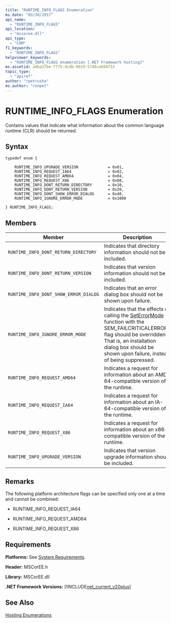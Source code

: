 ```yaml
---
title: "RUNTIME_INFO_FLAGS Enumeration"
ms.date: "03/30/2017"
api_name: 
  - "RUNTIME_INFO_FLAGS"
api_location: 
  - "mscoree.dll"
api_type: 
  - "COM"
f1_keywords: 
  - "RUNTIME_INFO_FLAGS"
helpviewer_keywords: 
  - "RUNTIME_INFO_FLAGS enumeration [.NET Framework hosting]"
ms.assetid: adba37be-f775-4cdb-8919-5746ce694f33
topic_type: 
  - "apiref"
author: "rpetrusha"
ms.author: "ronpet"
---
```

# RUNTIME_INFO_FLAGS Enumeration
Contains values that indicate what information about the common language runtime (CLR) should be returned.  
  
## Syntax  
  
```  
typedef enum {  
  
    RUNTIME_INFO_UPGRADE_VERSION             = 0x01,  
    RUNTIME_INFO_REQUEST_IA64                = 0x02,  
    RUNTIME_INFO_REQUEST_AMD64               = 0x04,  
    RUNTIME_INFO_REQUEST_X86                 = 0x08,  
    RUNTIME_INFO_DONT_RETURN_DIRECTORY       = 0x10,  
    RUNTIME_INFO_DONT_RETURN_VERSION         = 0x20,  
    RUNTIME_INFO_DONT_SHOW_ERROR_DIALOG      = 0x40,  
    RUNTIME_INFO_IGNORE_ERROR_MODE           = 0x1000  
  
} RUNTIME_INFO_FLAGS;  
```  
  
## Members  
  
|Member|Description|  
|------------|-----------------|  
|`RUNTIME_INFO_DONT_RETURN_DIRECTORY`|Indicates that directory information should not be included.|  
|`RUNTIME_INFO_DONT_RETURN_VERSION`|Indicates that version information should not be included.|  
|`RUNTIME_INFO_DONT_SHOW_ERROR_DIALOG`|Indicates that an error dialog box should not be shown upon failure.|  
|`RUNTIME_INFO_IGNORE_ERROR_MODE`|Indicates that the effects of calling the [SetErrorMode](http://go.microsoft.com/fwlink/p/?LinkId=255242) function with the SEM_FAILCRITICALERRORS flag should be overridden. That is, an installation dialog box should be shown upon failure, instead of being suppressed.|  
|`RUNTIME_INFO_REQUEST_AMD64`|Indicates a request for information about an AMD-64-compatible version of the runtime.|  
|`RUNTIME_INFO_REQUEST_IA64`|Indicates a request for information about an IA-64-compatible version of the runtime.|  
|`RUNTIME_INFO_REQUEST_X86`|Indicates a request for information about an x86-compatible version of the runtime.|  
|`RUNTIME_INFO_UPGRADE_VERSION`|Indicates that version upgrade information should be included.|  
  
## Remarks  
 The following platform architecture flags can be specified only one at a time and cannot be combined:  
  
-   RUNTIME_INFO_REQUEST_IA64  
  
-   RUNTIME_INFO_REQUEST_AMD64  
  
-   RUNTIME_INFO_REQUEST_X86  
  
## Requirements  
 **Platforms:** See [System Requirements](../../../../docs/framework/get-started/system-requirements.md).  
  
 **Header:** MSCorEE.h  
  
 **Library:** MSCorEE.dll  
  
 **.NET Framework Versions:** [!INCLUDE[net_current_v20plus](../../../../includes/net-current-v20plus-md.md)]  
  
## See Also  
 [Hosting Enumerations](../../../../docs/framework/unmanaged-api/hosting/hosting-enumerations.md)
